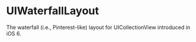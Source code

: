 UIWaterfallLayout
=================

The waterfall (i.e., Pinterest-like) layout for UICollectionView introduced in iOS 6.